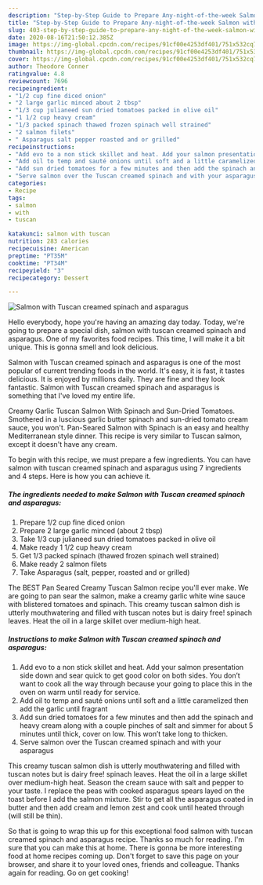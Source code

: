 ```yaml
---
description: "Step-by-Step Guide to Prepare Any-night-of-the-week Salmon with Tuscan creamed spinach and asparagus"
title: "Step-by-Step Guide to Prepare Any-night-of-the-week Salmon with Tuscan creamed spinach and asparagus"
slug: 403-step-by-step-guide-to-prepare-any-night-of-the-week-salmon-with-tuscan-creamed-spinach-and-asparagus
date: 2020-08-16T21:50:12.385Z
image: https://img-global.cpcdn.com/recipes/91cf00e4253df401/751x532cq70/salmon-with-tuscan-creamed-spinach-and-asparagus-recipe-main-photo.jpg
thumbnail: https://img-global.cpcdn.com/recipes/91cf00e4253df401/751x532cq70/salmon-with-tuscan-creamed-spinach-and-asparagus-recipe-main-photo.jpg
cover: https://img-global.cpcdn.com/recipes/91cf00e4253df401/751x532cq70/salmon-with-tuscan-creamed-spinach-and-asparagus-recipe-main-photo.jpg
author: Theodore Conner
ratingvalue: 4.8
reviewcount: 7696
recipeingredient:
- "1/2 cup fine diced onion"
- "2 large garlic minced about 2 tbsp"
- "1/3 cup julianeed sun dried tomatoes packed in olive oil"
- "1 1/2 cup heavy cream"
- "1/3 packed spinach thawed frozen spinach well strained"
- "2 salmon filets"
- " Asparagus salt pepper roasted and or grilled"
recipeinstructions:
- "Add evo to a non stick skillet and heat. Add your salmon presentation side down and sear quick to get good color on both sides. You don’t want to cook all the way through because your going to place this in the oven on warm until ready for service."
- "Add oil to temp and sauté onions until soft and a little caramelized then add the garlic until fragrant"
- "Add sun dried tomatoes for a few minutes and then add the spinach and heavy cream along with a couple pinches of salt and simmer for about 5 minutes until thick, cover on low. This won’t take long to thicken."
- "Serve salmon over the Tuscan creamed spinach and with your asparagus"
categories:
- Recipe
tags:
- salmon
- with
- tuscan

katakunci: salmon with tuscan 
nutrition: 283 calories
recipecuisine: American
preptime: "PT35M"
cooktime: "PT34M"
recipeyield: "3"
recipecategory: Dessert

---
```



![Salmon with Tuscan creamed spinach and asparagus](https://img-global.cpcdn.com/recipes/91cf00e4253df401/751x532cq70/salmon-with-tuscan-creamed-spinach-and-asparagus-recipe-main-photo.jpg)

Hello everybody, hope you're having an amazing day today. Today, we're going to prepare a special dish, salmon with tuscan creamed spinach and asparagus. One of my favorites food recipes. This time, I will make it a bit unique. This is gonna smell and look delicious.

Salmon with Tuscan creamed spinach and asparagus is one of the most popular of current trending foods in the world. It's easy, it is fast, it tastes delicious. It is enjoyed by millions daily. They are fine and they look fantastic. Salmon with Tuscan creamed spinach and asparagus is something that I've loved my entire life.

Creamy Garlic Tuscan Salmon With Spinach and Sun-Dried Tomatoes. Smothered in a luscious garlic butter spinach and sun-dried tomato cream sauce, you won&#39;t. Pan-Seared Salmon with Spinach is an easy and healthy Mediterranean style dinner. This recipe is very similar to Tuscan salmon, except it doesn&#39;t have any cream.


To begin with this recipe, we must prepare a few ingredients. You can have salmon with tuscan creamed spinach and asparagus using 7 ingredients and 4 steps. Here is how you can achieve it.

<!--inarticleads1-->

##### The ingredients needed to make Salmon with Tuscan creamed spinach and asparagus:

1. Prepare 1/2 cup fine diced onion
1. Prepare 2 large garlic minced (about 2 tbsp)
1. Take 1/3 cup julianeed sun dried tomatoes packed in olive oil
1. Make ready 1 1/2 cup heavy cream
1. Get 1/3 packed spinach (thawed frozen spinach well strained)
1. Make ready 2 salmon filets
1. Take  Asparagus (salt, pepper, roasted and or grilled)


The BEST Pan Seared Creamy Tuscan Salmon recipe you&#39;ll ever make. We are going to pan sear the salmon, make a creamy garlic white wine sauce with blistered tomatoes and spinach. This creamy tuscan salmon dish is utterly mouthwatering and filled with tuscan notes but is dairy free! spinach leaves. Heat the oil in a large skillet over medium-high heat. 

<!--inarticleads2-->

##### Instructions to make Salmon with Tuscan creamed spinach and asparagus:

1. Add evo to a non stick skillet and heat. Add your salmon presentation side down and sear quick to get good color on both sides. You don’t want to cook all the way through because your going to place this in the oven on warm until ready for service.
1. Add oil to temp and sauté onions until soft and a little caramelized then add the garlic until fragrant
1. Add sun dried tomatoes for a few minutes and then add the spinach and heavy cream along with a couple pinches of salt and simmer for about 5 minutes until thick, cover on low. This won’t take long to thicken.
1. Serve salmon over the Tuscan creamed spinach and with your asparagus


This creamy tuscan salmon dish is utterly mouthwatering and filled with tuscan notes but is dairy free! spinach leaves. Heat the oil in a large skillet over medium-high heat. Season the cream sauce with salt and pepper to your taste. I replace the peas with cooked asparagus spears layed on the toast before I add the salmon mixture. Stir to get all the asparagus coated in butter and then add cream and lemon zest and cook until heated through (will still be thin). 

So that is going to wrap this up for this exceptional food salmon with tuscan creamed spinach and asparagus recipe. Thanks so much for reading. I'm sure that you can make this at home. There is gonna be more interesting food at home recipes coming up. Don't forget to save this page on your browser, and share it to your loved ones, friends and colleague. Thanks again for reading. Go on get cooking!
